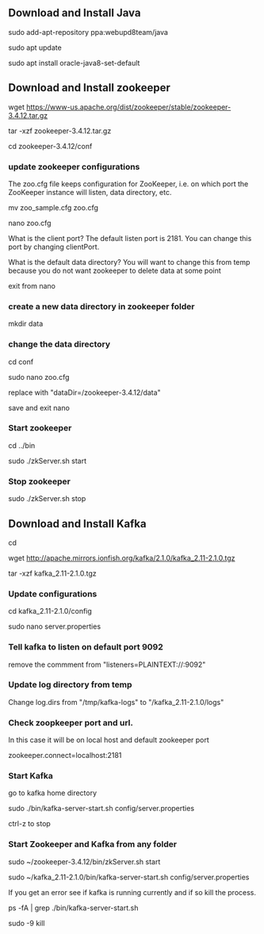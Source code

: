 ## Download and Install Java

  sudo add-apt-repository ppa:webupd8team/java

  sudo apt update

  sudo apt install oracle-java8-set-default

## Download and Install zookeeper

  wget https://www-us.apache.org/dist/zookeeper/stable/zookeeper-3.4.12.tar.gz

  tar -xzf zookeeper-3.4.12.tar.gz

  cd zookeeper-3.4.12/conf

### update zookeeper configurations

The zoo.cfg file keeps configuration for ZooKeeper, i.e. on which port the ZooKeeper instance will listen, data directory, etc.

  mv zoo_sample.cfg zoo.cfg

  nano zoo.cfg

What is the client port?  The default listen port is 2181. You can change this port by changing clientPort.

What is the default data directory? You will want to change this from temp because you do not want zookeeper to delete data at some point

exit from nano 

### create a new data directory in zookeeper folder

  mkdir data

### change the data directory

  cd conf

  sudo nano zoo.cfg

  replace with "dataDir=/zookeeper-3.4.12/data"

  save and exit nano

### Start zookeeper

  cd ../bin

  sudo ./zkServer.sh start

### Stop zookeeper

  sudo ./zkServer.sh stop

## Download and Install Kafka

  cd

  wget http://apache.mirrors.ionfish.org/kafka/2.1.0/kafka_2.11-2.1.0.tgz

  tar -xzf kafka_2.11-2.1.0.tgz


### Update configurations

  cd kafka_2.11-2.1.0/config

  sudo nano server.properties

### Tell kafka to listen on default port 9092 

remove the commment from "listeners=PLAINTEXT://:9092"

### Update log directory from temp

Change log.dirs from "/tmp/kafka-logs" to "/kafka_2.11-2.1.0/logs"

### Check zoopkeeper port and url.  

In this case it will be on local host and default zookeeper port

zookeeper.connect=localhost:2181

### Start Kafka

go to kafka home directory

  sudo ./bin/kafka-server-start.sh config/server.properties

  ctrl-z to stop
  

### Start Zookeeper and Kafka from any folder

  sudo ~/zookeeper-3.4.12/bin/zkServer.sh start
  
  sudo ~/kafka_2.11-2.1.0/bin/kafka-server-start.sh config/server.properties
  
If you get an error see if kafka is running currently and if so kill the process.

  ps -fA | grep ./bin/kafka-server-start.sh
  
  sudo -9 kill <process-id>
  
  
  
  

